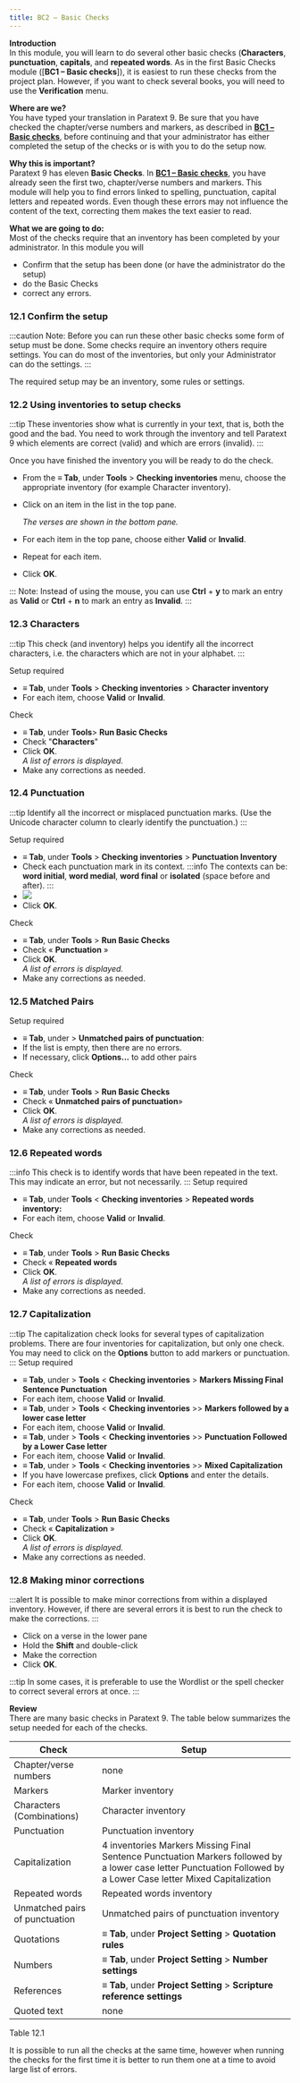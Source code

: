 ```yaml
---
title: BC2 – Basic Checks
---
```

**Introduction**  
In this module, you will learn to do several other basic checks (**Characters**, **punctuation**, **capitals**, and **repeated words**. As in the first Basic Checks module ([**BC1 – Basic checks**]), it is easiest to run these checks from the project plan. However, if you want to check several books, you will need to use the **Verification** menu.

**Where are we?**  
You have typed your translation in Paratext 9. Be sure that you have checked the chapter/verse numbers and markers, as described in [**BC1 – Basic checks**](../Stage-1/BC1), before continuing and that your administrator has either completed the setup of the checks or is with you to do the setup now.

**Why this is important?**  
Paratext 9 has eleven **Basic Checks**. In [**BC1 – Basic checks**](../Stage-1/BC1), you have already seen the first two, chapter/verse numbers and markers. This module will help you to find errors linked to spelling, punctuation, capital letters and repeated words. Even though these errors may not influence the content of the text, correcting them makes the text easier to read.

**What we are going to do:**  
Most of the checks require that an inventory has been completed by your administrator. In this module you will

-   Confirm that the setup has been done (or have the administrator do the setup)
-   do the Basic Checks
-   correct any errors.

### 12.1 Confirm the setup

:::caution
Note: Before you can run these other basic checks some form of setup must be done. Some checks require an inventory others require settings. You can do most of the inventories, but only your Administrator can do the settings.
:::

The required setup may be an inventory, some rules or settings.

### 12.2 Using inventories to setup checks

:::tip
These inventories show what is currently in your text, that is, both the good and the bad. You need to work through the inventory and tell Paratext 9 which elements are correct (valid) and which are errors (invalid).
:::

Once you have finished the inventory you will be ready to do the check.

-   From the **≡ Tab**, under **Tools** \> **Checking inventories** menu, choose the appropriate inventory (for example Character inventory).
-   Click on an item in the list in the top pane.

    *The verses are shown in the bottom pane.*

-   For each item in the top pane, choose either **Valid** or **Invalid**.
-   Repeat for each item.
-   Click **OK**.

:::
Note: Instead of using the mouse, you can use **Ctrl** + **y** to mark an entry as **Valid** or **Ctrl** + **n** to mark an entry as **Invalid**.
:::

### 12.3 Characters

:::tip
This check (and inventory) helps you identify all the incorrect characters, i.e. the characters which are not in your alphabet.
:::

Setup required  
-   **≡ Tab**, under **Tools** \> **Checking inventories** \> **Character inventory**
-   For each item, choose **Valid** or **Invalid**.

Check  
-   **≡ Tab**, under **Tools**\> **Run Basic Checks**
-   Check "**Characters**"
-   Click **OK**.  
    *A list of errors is displayed.*
-   Make any corrections as needed.

### 12.4 Punctuation

:::tip
Identify all the incorrect or misplaced punctuation marks. (Use the Unicode character column to clearly identify the punctuation.)
:::

Setup required  
-   **≡ Tab**, under **Tools** \> **Checking inventories** \> **Punctuation Inventory**
-   Check each punctuation mark in its context.
:::info
The contexts can be: **word initial**, **word medial**, **word final** or **isolated** (space before and after).
:::
-   ![](../media/1c4d9844e10ce6e7e195d7d66cd35172.png)
-   Click **OK**.

Check  
-   **≡ Tab**, under **Tools** \> **Run Basic Checks**
-   Check « **Punctuation** »
-   Click **OK**.  
    *A list of errors is displayed.*
-   Make any corrections as needed.

### 12.5 Matched Pairs

Setup required  
-   **≡ Tab**, under \> **Unmatched pairs of punctuation**:
-   If the list is empty, then there are no errors.
-   If necessary, click **Options...** to add other pairs

Check  
-   **≡ Tab**, under **Tools** \> **Run Basic Checks**
-   Check « **Unmatched pairs of punctuation**»
-   Click **OK**.  
    *A list of errors is displayed.*
-   Make any corrections as needed.

### 12.6 Repeated words
:::info
This check is to identify words that have been repeated in the text. This may indicate an error, but not necessarily.
:::
Setup required  
-   **≡ Tab**, under **Tools** \< **Checking inventories** \> **Repeated words inventory:**
-   For each item, choose **Valid** or **Invalid**.

Check  
-   **≡ Tab**, under **Tools** \> **Run Basic Checks**
-   Check « **Repeated words**
-   Click **OK**.  
    *A list of errors is displayed.*
 -   Make any corrections as needed.

### 12.7 Capitalization
:::tip
The capitalization check looks for several types of capitalization problems. There are four inventories for capitalization, but only one check. You may need to click on the **Options** button to add markers or punctuation.
:::
Setup required  
-   **≡ Tab**, under \> **Tools** \< **Checking inventories** \> **Markers Missing Final Sentence Punctuation**
-   For each item, choose **Valid** or **Invalid**.
-   **≡ Tab**, under \> **Tools** \< **Checking inventories** \>\> **Markers followed by a lower case letter**
-   For each item, choose **Valid** or **Invalid**.
-   **≡ Tab**, under \> **Tools** \< **Checking inventories** \>\> **Punctuation Followed by a Lower Case letter**
-   For each item, choose **Valid** or **Invalid**.
-   **≡ Tab**, under \> **Tools** \< **Checking inventories** \>\> **Mixed Capitalization**
-   If you have lowercase prefixes, click **Options** and enter the details.
-   For each item, choose **Valid** or **Invalid**.

Check  
-   **≡ Tab**, under **Tools** \> **Run Basic Checks**
-   Check « **Capitalization** »
-   Click **OK**.  
    *A list of errors is displayed.*
-   Make any corrections as needed.

### 12.8 Making minor corrections
:::alert
It is possible to make minor corrections from within a displayed inventory. However, if there are several errors it is best to run the check to make the corrections.
:::
-   Click on a verse in the lower pane
-   Hold the **Shift** and double-click
-   Make the correction
-   Click **OK**.

:::tip
In some cases, it is preferable to use the Wordlist or the spell checker to correct several errors at once.
:::

**Review**  
There are many basic checks in Paratext 9. The table below summarizes the setup needed for each of the checks.

| **Check**                      | **Setup**                                                                                                                                                         |
|--------------------------------|-------------------------------------------------------------------------------------------------------------------------------------------------------------------|
| Chapter/verse numbers          | none                                                                                                                                                              |
| Markers                        | Marker inventory                                                                                                                                                  |
| Characters (Combinations)      | Character inventory                                                                                                                                               |
| Punctuation                    | Punctuation inventory                                                                                                                                             |
| Capitalization                 | 4 inventories Markers Missing Final Sentence Punctuation Markers followed by a lower case letter Punctuation Followed by a Lower Case letter Mixed Capitalization |
| Repeated words                 | Repeated words inventory                                                                                                                                          |
| Unmatched pairs of punctuation | Unmatched pairs of punctuation inventory                                                                                                                          |
| Quotations                     | **≡ Tab**, under **Project Setting** \> **Quotation rules**                                                                                                       |
| Numbers                        | **≡ Tab**, under **Project Setting** \> **Number settings**                                                                                                       |
| References                     | **≡ Tab**, under **Project Setting** \> **Scripture reference settings**                                                                                          |
| Quoted text                    | none                                                                                                                                                              |

Table 12.1

It is possible to run all the checks at the same time, however when running the checks for the first time it is better to run them one at a time to avoid large list of errors.
